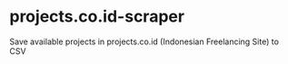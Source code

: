 # projects.co.id-scraper
Save available projects in projects.co.id (Indonesian Freelancing Site) to CSV
